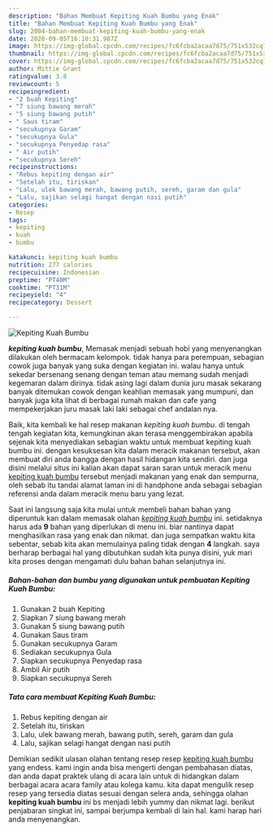 ```yaml
---
description: "Bahan Membuat Kepiting Kuah Bumbu yang Enak"
title: "Bahan Membuat Kepiting Kuah Bumbu yang Enak"
slug: 2004-bahan-membuat-kepiting-kuah-bumbu-yang-enak
date: 2020-09-05T16:10:31.987Z
image: https://img-global.cpcdn.com/recipes/fc6fcba2acaa7d75/751x532cq70/kepiting-kuah-bumbu-foto-resep-utama.jpg
thumbnail: https://img-global.cpcdn.com/recipes/fc6fcba2acaa7d75/751x532cq70/kepiting-kuah-bumbu-foto-resep-utama.jpg
cover: https://img-global.cpcdn.com/recipes/fc6fcba2acaa7d75/751x532cq70/kepiting-kuah-bumbu-foto-resep-utama.jpg
author: Mittie Grant
ratingvalue: 3.8
reviewcount: 5
recipeingredient:
- "2 buah Kepiting"
- "7 siung bawang merah"
- "5 siung bawang putih"
- " Saus tiram"
- "secukupnya Garam"
- "secukupnya Gula"
- "secukupnya Penyedap rasa"
- " Air putih"
- "secukupnya Sereh"
recipeinstructions:
- "Rebus kepiting dengan air"
- "Setelah itu, tiriskan"
- "Lalu, ulek bawang merah, bawang putih, sereh, garam dan gula"
- "Lalu, sajikan selagi hangat dengan nasi putih"
categories:
- Resep
tags:
- kepiting
- kuah
- bumbu

katakunci: kepiting kuah bumbu 
nutrition: 277 calories
recipecuisine: Indonesian
preptime: "PT40M"
cooktime: "PT31M"
recipeyield: "4"
recipecategory: Dessert

---
```



![Kepiting Kuah Bumbu](https://img-global.cpcdn.com/recipes/fc6fcba2acaa7d75/751x532cq70/kepiting-kuah-bumbu-foto-resep-utama.jpg)

<b><i>kepiting kuah bumbu</i></b>, Memasak menjadi sebuah hobi yang menyenangkan dilakukan oleh bermacam kelompok. tidak hanya para perempuan, sebagian cowok juga banyak yang suka dengan kegiatan ini. walau hanya untuk sekedar bersenang senang dengan teman atau memang sudah menjadi kegemaran dalam dirinya. tidak asing lagi dalam dunia juru masak sekarang banyak ditemukan cowok dengan keahlian memasak yang mumpuni, dan banyak juga kita lihat di berbagai rumah makan dan cafe yang mempekerjakan juru masak laki laki sebagai chef andalan nya.



Baik, kita kembali ke hal resep makanan <i>kepiting kuah bumbu</i>. di tengah tengah kegiatan kita, kemungkinan akan terasa menggembirakan apabila sejenak kita menyediakan sebagian waktu untuk membuat kepiting kuah bumbu ini. dengan kesuksesan kita dalam meracik makanan tersebut, akan membuat diri anda bangga dengan hasil hidangan kita sendiri. dan juga disini melalui situs ini kalian akan dapat saran saran untuk meracik menu <u>kepiting kuah bumbu</u> tersebut menjadi makanan yang enak dan sempurna, oleh sebab itu tandai alamat laman ini di handphone anda sebagai sebagian referensi anda dalam meracik menu baru yang lezat.


Saat ini langsung saja kita mulai untuk membeli bahan bahan yang diperuntuk kan dalam memasak olahan <u><i>kepiting kuah bumbu</i></u> ini. setidaknya harus ada <b>9</b> bahan yang diperlukan di menu ini. biar nantinya dapat menghasilkan rasa yang enak dan nikmat. dan juga sempatkan waktu kita sebentar, sebab kita akan memulainya paling tidak dengan <b>4</b> langkah. saya berharap berbagai hal yang dibutuhkan sudah kita punya disini, yuk mari kita proses dengan mengamati dulu bahan bahan selanjutnya ini.

<!--inarticleads1-->

##### Bahan-bahan dan bumbu yang digunakan untuk pembuatan Kepiting Kuah Bumbu:

1. Gunakan 2 buah Kepiting
1. Siapkan 7 siung bawang merah
1. Gunakan 5 siung bawang putih
1. Gunakan  Saus tiram
1. Gunakan secukupnya Garam
1. Sediakan secukupnya Gula
1. Siapkan secukupnya Penyedap rasa
1. Ambil  Air putih
1. Siapkan secukupnya Sereh




<!--inarticleads2-->

##### Tata cara membuat Kepiting Kuah Bumbu:

1. Rebus kepiting dengan air
1. Setelah itu, tiriskan
1. Lalu, ulek bawang merah, bawang putih, sereh, garam dan gula
1. Lalu, sajikan selagi hangat dengan nasi putih




Demikian sedikit ulasan olahan tentang resep resep <u>kepiting kuah bumbu</u> yang endess. kami ingin anda bisa mengerti dengan pembahasan diatas, dan anda dapat praktek ulang di acara lain untuk di hidangkan dalam berbagai acara acara family atau kolega kamu. kita dapat mengulik resep resep yang tersedia diatas sesuai dengan selera anda, sehingga olahan <b>kepiting kuah bumbu</b> ini bs menjadi lebih yummy dan nikmat lagi. berikut penjabaran singkat ini, sampai berjumpa kembali di lain hal. kami harap hari anda menyenangkan.
